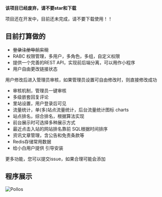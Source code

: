 **该项目已经废弃，请不要star和下载**

项目还在开发中，目前还未完成，请不要下载使用！！


## 目前打算做的

- ~~登录注册导航实现~~
- RABC 权限管理，多用户，多角色，多组，自定义权限
- 提供一个完善的REST API，实现前后端分离，可以用作小程序
- 用户自由更改链接状态

用户修改后进入管理员审核，如果管理员设置可自由修改时，则直接修改成功

- 审核机制，管理员一键审核
- 多级嵌套回复评论
- 里站设置，用户登录后可见
- 流量统计，单(多)站点流量统计，后台流量统计图标 charts
- 站点排名，综合排名，根据算法实现
- 前台展示时可选择多种展示方式
- 最近点击入站的网站排名靠前 SQL根据时间排序
- 资讯文章管理，含公告和免责条款等
- Redis存储常用数据
- 给小白用户提供 引导安装

更多功能，您可以提交issue，如果合理可能会添加

## 程序展示

![Pollos](https://s2.ax1x.com/2019/07/16/ZHlqXD.png)
